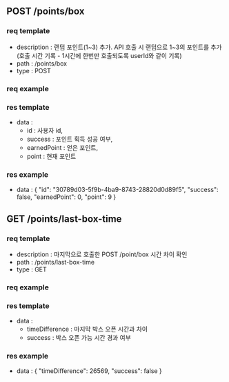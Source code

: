 ## POST /points/box

### req template

- description : 랜덤 포인트(1~3) 추가. API 호출 시 랜덤으로 1~3의 포인트를 추가(호출 시간 기록 - 1시간에 한번만 호출되도록 userId와 같이 기록)
- path : /points/box
- type : POST

### req example

### res template

- data :
  - id : 사용자 id,
  - success : 포인트 획득 성공 여부,
  - earnedPoint : 얻은 포인트,
  - point : 현재 포인트

### res example

- data : {
  "id": "30789d03-5f9b-4ba9-8743-28820d0d89f5",
  "success": false,
  "earnedPoint": 0,
  "point": 9
  }

## GET /points/last-box-time

### req template

- description : 마지막으로 호출한 POST /point/box 시간 차이 확인
- path : /points/last-box-time
- type : GET

### req example

### res template

- data :
  - timeDifference : 마지막 박스 오픈 시간과 차이
  - success : 박스 오픈 가능 시간 경과 여부

### res example

- data : {
  "timeDifference": 26569,
  "success": false
  }
